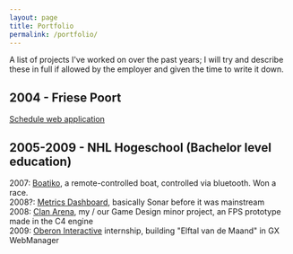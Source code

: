 ```yaml
---
layout: page
title: Portfolio
permalink: /portfolio/
---
```


A list of projects I've worked on over the past years; I will try and describe these in full if allowed by the employer and given the time to write it down.

## 2004 - Friese Poort

[Schedule web application]({{site.url}}/portfolio/schedule-webapp/)

## 2005-2009 - NHL Hogeschool (Bachelor level education)

2007: [Boatiko]({{site.url}}/portfolio/boatiko/), a remote-controlled boat, controlled via bluetooth. Won a race.<br />
2008?: [Metrics Dashboard]({{site.url}}/portfolio/metrics-dashboard/), basically Sonar before it was mainstream <br />
2008: [Clan Arena]({{site.url}}/portfolio/clan-arena/), my / our Game Design minor project, an FPS prototype made in the C4 engine <br />
2009: [Oberon Interactive]({{site.url}}/portfolio/oberon/) internship, building "Elftal van de Maand" in GX WebManager <br />
